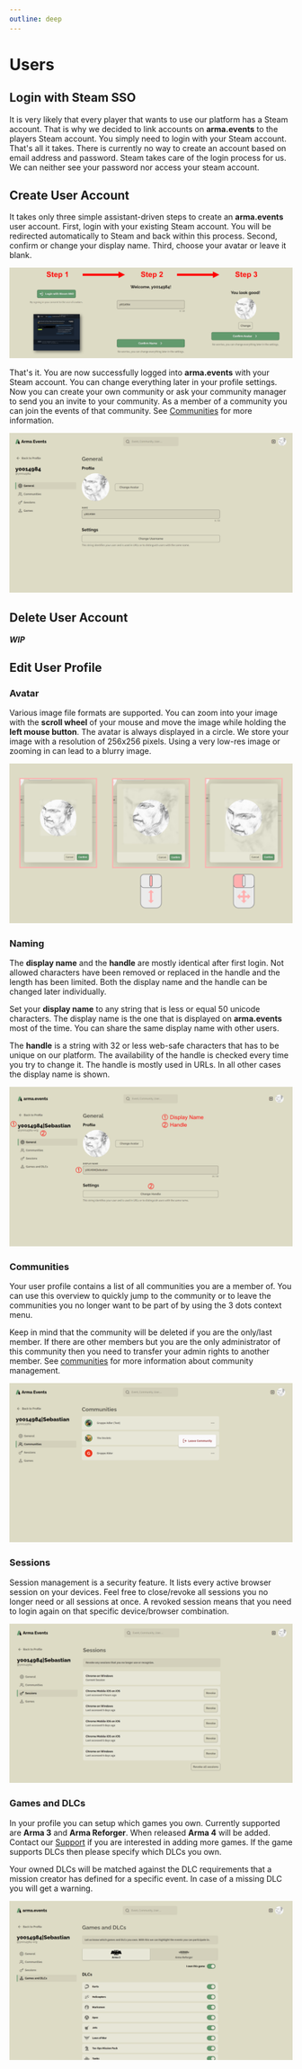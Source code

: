 ```yaml
---
outline: deep
---
```


# Users

## Login with Steam SSO

It is very likely that every player that wants to use our platform has a Steam account. That is why we decided to link accounts on **arma.events** to the players Steam account. You simply need to login with your Steam account. That's all it takes. There is currently no way to create an account based on email address and password. Steam takes care of the login process for us. We can neither see your password nor access your steam account.

## Create User Account

It takes only three simple assistant-driven steps to create an **arma.events** user account. First, login with your existing Steam account. You will be redirected automatically to Steam and back within this process. Second, confirm or change your display name. Third, choose your avatar or leave it blank.

![Create Account](../images/users/create-account.png "Create Account")

That's it. You are now successfully logged into **arma.events** with your Steam account. You can change everything later in your profile settings. Now you can create your own community or ask your community manager to send you an invite to your community. As a member of a community you can join the events of that community. See [Communities](./communities "Communities") for more information.

![User Profile](../images/users/user-profile.png "User Profile")

## Delete User Account

***WIP***

## Edit User Profile

### Avatar

Various image file formats are supported. You can zoom into your image with the **scroll wheel** of your mouse and move the image while holding the **left mouse button**. The avatar is always displayed in a circle. We store your image with a resolution of 256x256 pixels. Using a very low-res image or zooming in can lead to a blurry image.

![Avatar](../images/users/avatar.png "Avatar")

### Naming

The **display name** and the **handle** are mostly identical after first login. Not allowed characters have been removed or replaced in the handle and the length has been limited. Both the display name and the handle can be changed later individually.

Set your **display name** to any string that is less or equal 50 unicode characters. The display name is the one that is displayed on **arma.events** most of the time. You can share the same display name with other users.

The **handle** is a string with 32 or less web-safe characters that has to be unique on our platform. The availability of the handle is checked every time you try to change it. The handle is mostly used in URLs. In all other cases the display name is shown.

![Naming](../images/users/naming.png "Naming")

### Communities

Your user profile contains a list of all communities you are a member of. You can use this overview to quickly jump to the community or to leave the communities you no longer want to be part of by using the 3 dots context menu.

Keep in mind that the community will be deleted if you are the only/last member. If there are other members but you are the only administrator of this community then you need to transfer your admin rights to another member. See [communities](./communities "Communities") for more information about community management.

![Sessions](../images/users/user-profile-communities-overview.png "Sessions")

### Sessions

Session management is a security feature. It lists every active browser session on your devices. Feel free to close/revoke all sessions you no longer need or all sessions at once. A revoked session means that you need to login again on that specific device/browser combination.

![Sessions](../images/users/sessions.png "Sessions")

### Games and DLCs

In your profile you can setup which games you own. Currently supported are **Arma 3** and **Arma Reforger**. When released **Arma 4** will be added. Contact our [Support](./support "Support") if you are interested in adding more games. If the game supports DLCs then please specify which DLCs you own.

Your owned DLCs will be matched against the DLC requirements that a mission creator has defined for a specific event. In case of a missing DLC you will get a warning.

![Games and DLCs](../images/users/games-and-dlcs.png "Games and DLCs")
